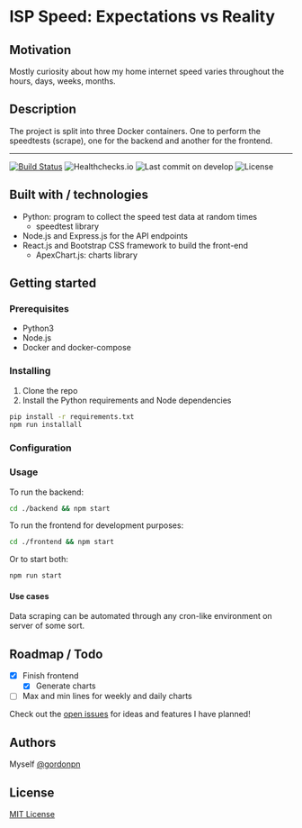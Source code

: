 # ISP Speed: Expectations vs Reality

## Motivation

Mostly curiosity about how my home internet speed varies throughout the hours, days, weeks, months.

## Description

The project is split into three Docker containers. One to perform the speedtests (scrape), one for the backend and another for the frontend.

---
[![Build Status](https://drone.gordon-pn.com/api/badges/gordonpn/isp-speed-expectation-vs-reality/status.svg)](https://drone.gordon-pn.com/gordonpn/isp-speed-expectation-vs-reality)
![Healthchecks.io](https://healthchecks.io/badge/b37af876-e3fd-4dbd-9f62-b59fbd16fcf1/uryOUBpi.svg)
![Last commit on develop](https://badgen.net/github/last-commit/gordonpn/isp-speed-expectation-vs-reality/develop)
![License](https://badgen.net/github/license/gordonpn/isp-speed-expectation-vs-reality)

## Built with / technologies

- Python: program to collect the speed test data at random times
    - speedtest library
- Node.js and Express.js for the API endpoints
- React.js and Bootstrap CSS framework to build the front-end
    - ApexChart.js: charts library

## Getting started

### Prerequisites

- Python3
- Node.js
- Docker and docker-compose

### Installing

1.  Clone the repo
2.  Install the Python requirements and Node dependencies
````bash
pip install -r requirements.txt
npm run installall
````

### Configuration

### Usage

To run the backend:

```bash
cd ./backend && npm start
```

To run the frontend for development purposes:

```bash
cd ./frontend && npm start
```

Or to start both:

````bash
npm run start
````

#### Use cases

Data scraping can be automated through any cron-like environment on server of some sort.

## Roadmap / Todo

- [x] Finish frontend
    - [x] Generate charts
- [ ] Max and min lines for weekly and daily charts

Check out the [open issues](https://github.com/gordonpn/isp-speed-expectation-vs-reality/issues?q=is%3Aissue+is%3Aopen+sort%3Aupdated-desc) for ideas and features I have planned!

## Authors

Myself [@gordonpn](https://github.com/gordonpn)

## License

[MIT License](./LICENSE)
